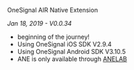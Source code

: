 OneSignal AIR Native Extension

*Jan 18, 2019 - V0.0.34*
* beginning of the journey!
* Using OneSignal iOS SDK V2.9.4
* Using OneSignal Android SDK V3.10.5
* ANE is only available through [ANELAB](https://github.com/myflashlab/ANE-LAB/)